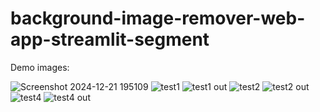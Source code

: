 ﻿# background-image-remover-web-app-streamlit-segment

 Demo images:
 
![Screenshot 2024-12-21 195109](https://github.com/user-attachments/assets/b834458c-2034-4b25-9646-a27c5da7a577)
![test1](https://github.com/user-attachments/assets/b664862b-a67c-4c42-a7b7-d812a4f2aed8)
![test1 out](https://github.com/user-attachments/assets/943b5a92-4656-4fd2-ae8d-e3086398f846)
![test2](https://github.com/user-attachments/assets/6910feaf-a8ba-4c00-9b08-82113c35b847)
![test2 out](https://github.com/user-attachments/assets/93536b8f-fd1e-4231-93bd-fd6f2fe30c15)
![test4](https://github.com/user-attachments/assets/d469dbda-a9d9-418d-9b6e-18b89cc75a8d)
![test4 out](https://github.com/user-attachments/assets/58ba20b8-9e24-443c-97b8-9de084b73a23)
